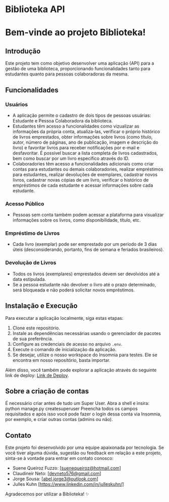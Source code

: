 # Biblioteka API

# Bem-vinde ao projeto Biblioteka!

## Introdução

<p> Este projeto tem como objetivo desenvolver uma aplicação (API) para a gestão de uma biblioteca, 
  proporcionando funcionalidades tanto para estudantes quanto para pessoas colaboradoras da mesma. </p>

## Funcionalidades

### Usuários

- A aplicação permite o cadastro de dois tipos de pessoas usuárias: Estudante e Pessoa Colaboradora da biblioteca.
- Estudantes têm acesso a funcionalidades como vizualizar as informações da própria conta, atualiza-las, verificar o próprio histórico de livros emprestados, obter informações sobre livros (como título, autor, número de páginas, ano de publicação, imagem e descrição do livro) e favoritar livros para receber notificações por e-mail e desfavoritar. É possível buscar a lista completa de livros cadastrados, bem como buscar por um livro específico através do ID.
- Colaboradories têm acesso a funcionalidades adicionais como criar contas para estudantes ou demais colaboradories, realizar empréstimos para estudantes, realizar devoluções de exemplares, cadastrar novos livros, cadastrar novas cópias de um livro, verificar o histórico de empréstimos de cada estudante e acessar informações sobre cada estudante.

### Acesso Público

- Pessoas sem conta também podem acessar a plataforma para visualizar informações sobre os livros, como disponibilidade, título, etc.

### Empréstimo de Livros

- Cada livro (exemplar) pode ser emprestado por um período de 3 dias úteis (desconsiderando, portanto, fins de semana e feriados brasileiros).

### Devolução de Livros

- Todos os livros (exemplares) emprestados devem ser devolvidos até a data estipulada.
- Se a pessoa estudante não devolver o livro até o prazo determinado, será bloqueada e não poderá solicitar novos empréstimos.

## Instalação e Execução

Para executar a aplicação localmente, siga estas etapas:

1. Clone este repositório.
2. Instale as dependências necessárias usando o gerenciador de pacotes de sua preferência.
3. Configure as credenciais de acesso no arquivo `.env`.
4. Execute o comando de inicialização da aplicação.
5. Se desejar, utilize o nosso workspace do Insomnia para testes. Ele se encontra em nosso repositório, basta importar.

Além disso, você também pode explorar a aplicação através do seguinte link de deploy: [Link de Deploy](https://biblioteka-g13-production.up.railway.app/api/docs/).

## Sobre a criação de contas

É necessário criar antes de tudo um Super User. Abra a shell e insira:
python manage.py createsuperuser
Preencha todos os campos requisitados e após isso você pode fazer o login dessa conta via Insomnia, por exemplo, e criar outras contas (admins ou não).

## Contato

Este projeto foi desenvolvido por uma equipe apaixonada por tecnologia. Se você tiver alguma dúvida, sugestão ou feedback em relação a este projeto, sinta-se à vontade para entrar em contato conosco:

- Suene Queiroz Fuzzo: [suenequeiroz@hotmail.com]
- Claudineir Neto: [devneto576@gmail.com]
- Jorge Sousa: [abel.jorge3@outlook.com]
- Julles Kuhn [https://www.linkedin.com/in/julleskuhn/]

Agradecemos por utilizar a Biblioteka! ✨
